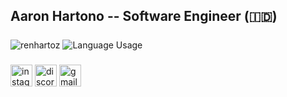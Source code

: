 <h2 align="left">Aaron Hartono -- Software Engineer (🇮🇩)</h2>

###

<span>
  <img align="center" src="https://github-readme-stats.vercel.app/api?username=renhartoz&show_icons=true&theme=highcontrast&include_all_commits=true&hide_border=true" alt="renhartoz" />
  <img align="center" src="https://github-readme-stats.vercel.app/api/top-langs?username=renhartoz&locale=en&hide_title=false&layout=compact&langs_count=5&theme=highcontrast&hide_border=true" alt="Language Usage"  />
</span>

###

<div align="center">
  
</div>

###

<div align="left">
  <a href="https://instagram.com/aaronh28"><img src="https://img.shields.io/static/v1?message=Instagram&logo=instagram&label=&color=E4405F&logoColor=white&labelColor=&style=for-the-badge" height="35" alt="instagram logo"  /></a>
  <a href="https://discord.com/users/793773283451469844"><img src="https://img.shields.io/static/v1?message=Discord&logo=discord&label=&color=7289DA&logoColor=white&labelColor=&style=for-the-badge" height="35" alt="discord logo"  /></a>
  <a href="https://mail.google.com/mail/?view=cm&fs=1&to=aaronhartono28@gmail.com"><img src="https://img.shields.io/static/v1?message=Gmail&logo=gmail&label=&color=D14836&logoColor=white&labelColor=&style=for-the-badge" height="35" alt="gmail logo"  /></a>
</div>

###
